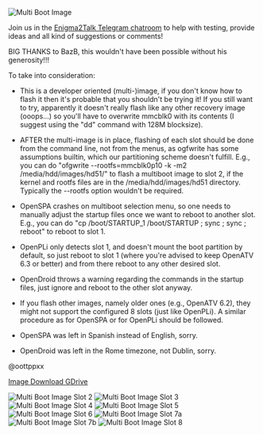 ![Multi Boot Image](https://github.com/oottppxx/enigma2/blob/master/mutanthd51/hd51x8mi.jpg)

Join us in the [Enigma2Talk Telegram chatroom](https://t.me/talkenigma2)
to help with testing, provide ideas and all kind of suggestions or comments!

BIG THANKS to BazB, this wouldn't have been possible without his generosity!!!

To take into consideration:

* This is a developer oriented (multi-)image, if you don't know how to flash it
  then it's probable that you shouldn't be trying it!
  If you still want to try, apparently it doesn't really flash like any other
  recovery image (ooops...) so you'll have to overwrite mmcblk0 with its
  contents (I suggest using the "dd" command with 128M blocksize).

* AFTER the multi-image is in place, flashing of each slot should be done from
  the command line, not from the menus, as ogfwrite has some assumptions
  builtin, which our partitioning scheme doesn't fulfill.
  E.g., you can do "ofgwrite --rootfs=mmcblk0p10 -k -m2 /media/hdd/images/hd51/"
  to flash a multiboot image to slot 2, if the kernel and rootfs files are in
  the /media/hdd/images/hd51 directory. Typically the --rootfs option wouldn't
  be required.

* OpenSPA crashes on multiboot selection menu, so one needs to manually adjust
  the startup files once we want to reboot to another slot.
  E.g., you can do "cp /boot/STARTUP_1 /boot/STARTUP ; sync ; sync ; reboot"
  to reboot to slot 1.

* OpenPLi only detects slot 1, and doesn't mount the boot partition by default,
  so just reboot to slot 1 (where you're advised to keep OpenATV 6.3 or better)
  and from there reboot to any other desired slot.

* OpenDroid throws a warning regarding the commands in the startup files, just
  ignore and reboot to the other slot anyway.

* If you flash other images, namely older ones (e.g., OpenATV 6.2), they might
  not support the configured 8 slots (just like OpenPLi). A similar procedure as
  for OpenSPA or for OpenPLi should be followed.

* OpenSPA was left in Spanish instead of English, sorry.

* OpenDroid was left in the Rome timezone, not Dublin, sorry.

@oottppxx


[Image Download GDrive](https://drive.google.com/file/d/1-j1j9eB8mA6mQuFQL5mC6y0MlclNZfa7/)

![Multi Boot Image Slot 2](https://github.com/oottppxx/enigma2/blob/master/mutanthd51/slot2.jpg)
![Multi Boot Image Slot 3](https://github.com/oottppxx/enigma2/blob/master/mutanthd51/slot3.jpg)
![Multi Boot Image Slot 4](https://github.com/oottppxx/enigma2/blob/master/mutanthd51/slot4.jpg)
![Multi Boot Image Slot 5](https://github.com/oottppxx/enigma2/blob/master/mutanthd51/slot5.jpg)
![Multi Boot Image Slot 6](https://github.com/oottppxx/enigma2/blob/master/mutanthd51/slot6.jpg)
![Multi Boot Image Slot 7a](https://github.com/oottppxx/enigma2/blob/master/mutanthd51/slot7a.jpg)
![Multi Boot Image Slot 7b](https://github.com/oottppxx/enigma2/blob/master/mutanthd51/slot7b.jpg)
![Multi Boot Image Slot 8](https://github.com/oottppxx/enigma2/blob/master/mutanthd51/slot8.jpg)

